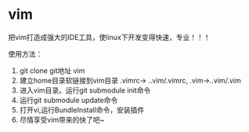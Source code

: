 vim
===

把vim打造成强大的IDE工具，使linux下开发变得快速，专业！！！

使用方法：
1. git clone git地址 vim
2. 建立home目录软链接到vim目录 .vimrc-> ..vim/.vimrc, .vim->..vim/.vim
3. 进入vim目录。运行git submodule init命令
4. 运行git submodule update命令
5. 打开vi,运行BundleInstall命令，安装插件
6. 尽情享受vim带来的快了吧~
